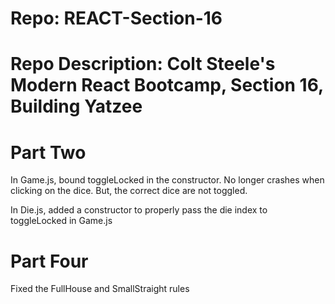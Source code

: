 # Repo: REACT-Section-16
# Repo Description: Colt Steele's Modern React Bootcamp, Section 16, Building Yatzee
   
# Part Two
   In Game.js, bound toggleLocked in the constructor. No longer crashes when clicking
   on the dice. But, the correct dice are not toggled.

   In Die.js, added a constructor to properly pass the die index to toggleLocked in
   Game.js
   
# Part Four
   Fixed the FullHouse and SmallStraight rules